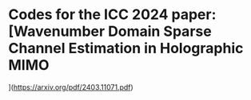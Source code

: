 # Codes for the ICC 2024 paper: [Wavenumber Domain Sparse Channel Estimation in Holographic MIMO
](https://arxiv.org/pdf/2403.11071.pdf)
